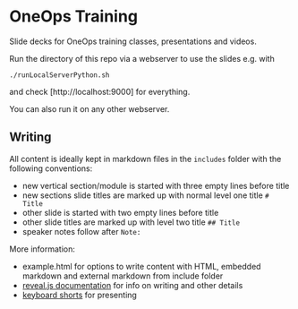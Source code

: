 # OneOps Training

Slide decks for OneOps training classes, presentations and videos.

Run the directory of this repo via a webserver to use the slides e.g. with

```
./runLocalServerPython.sh
```

and check [http://localhost:9000] for everything. 

You can also run it on any other webserver.

## Writing

All content is ideally kept in markdown files in the `includes` folder with the following conventions:

- new vertical section/module is started with three empty lines before title
- new sections slide titles are marked up with normal level one title `# Title`
- other slide is started with two empty lines before title
- other slide titles are marked up with level two title `## Title`
- speaker notes follow after `Note:`

More information:

- example.html for options to write content with HTML, embedded markdown and external markdown from include folder
- [reveal.js documentation](https://github.com/hakimel/reveal.js/) for info on writing and other details
- [keyboard shorts](https://github.com/hakimel/reveal.js/wiki/Keyboard-Shortcuts) for presenting
